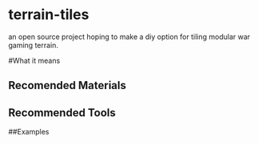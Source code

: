 # terrain-tiles
an open source project hoping to make a diy option for tiling modular war gaming terrain.

#What it means

## Recomended Materials

## Recommended Tools

##Examples
